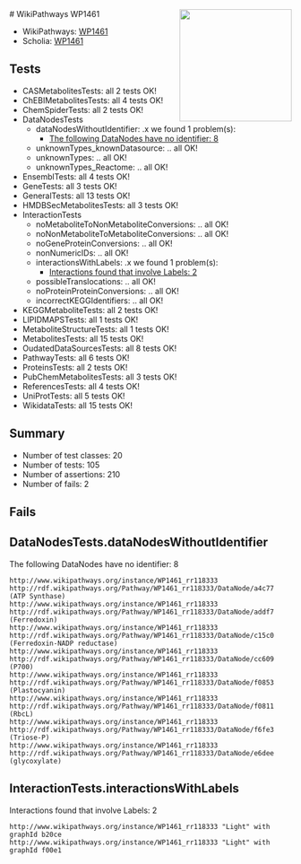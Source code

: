 <img style="float: right; width: 200px" src="https://upload.wikimedia.org/wikipedia/commons/thumb/8/83/Wplogo_with_text_500.png/640px-Wplogo_with_text_500.png" />
# WikiPathways WP1461

* WikiPathways: [WP1461](https://new.wikipathways.org/pathways/WP1461)
* Scholia: [WP1461](https://scholia.toolforge.org/wikipathways/WP1461)
## Tests
* CASMetabolitesTests: all 2 tests OK!
* ChEBIMetabolitesTests: all 4 tests OK!
* ChemSpiderTests: all 2 tests OK!
* DataNodesTests
    * dataNodesWithoutIdentifier: .x we found 1 problem(s):
        * [The following DataNodes have no identifier: 8](#d2d32fa7)
    * unknownTypes_knownDatasource: .. all OK!
    * unknownTypes: .. all OK!
    * unknownTypes_Reactome: .. all OK!
* EnsemblTests: all 4 tests OK!
* GeneTests: all 3 tests OK!
* GeneralTests: all 13 tests OK!
* HMDBSecMetabolitesTests: all 3 tests OK!
* InteractionTests
    * noMetaboliteToNonMetaboliteConversions: .. all OK!
    * noNonMetaboliteToMetaboliteConversions: .. all OK!
    * noGeneProteinConversions: .. all OK!
    * nonNumericIDs: .. all OK!
    * interactionsWithLabels: .x we found 1 problem(s):
        * [Interactions found that involve Labels: 2](#630d2679)
    * possibleTranslocations: .. all OK!
    * noProteinProteinConversions: .. all OK!
    * incorrectKEGGIdentifiers: .. all OK!
* KEGGMetaboliteTests: all 2 tests OK!
* LIPIDMAPSTests: all 1 tests OK!
* MetaboliteStructureTests: all 1 tests OK!
* MetabolitesTests: all 15 tests OK!
* OudatedDataSourcesTests: all 8 tests OK!
* PathwayTests: all 6 tests OK!
* ProteinsTests: all 2 tests OK!
* PubChemMetabolitesTests: all 3 tests OK!
* ReferencesTests: all 4 tests OK!
* UniProtTests: all 5 tests OK!
* WikidataTests: all 15 tests OK!


## Summary

* Number of test classes: 20
* Number of tests: 105
* Number of assertions: 210
* Number of fails: 2

## Fails

<a name="d2d32fa7" />

## DataNodesTests.dataNodesWithoutIdentifier

The following DataNodes have no identifier: 8
```
http://www.wikipathways.org/instance/WP1461_rr118333 http://rdf.wikipathways.org/Pathway/WP1461_rr118333/DataNode/a4c77 (ATP Synthase)
http://www.wikipathways.org/instance/WP1461_rr118333 http://rdf.wikipathways.org/Pathway/WP1461_rr118333/DataNode/addf7 (Ferredoxin)
http://www.wikipathways.org/instance/WP1461_rr118333 http://rdf.wikipathways.org/Pathway/WP1461_rr118333/DataNode/c15c0 (Ferredoxin-NADP reductase)
http://www.wikipathways.org/instance/WP1461_rr118333 http://rdf.wikipathways.org/Pathway/WP1461_rr118333/DataNode/cc609 (P700)
http://www.wikipathways.org/instance/WP1461_rr118333 http://rdf.wikipathways.org/Pathway/WP1461_rr118333/DataNode/f0853 (Plastocyanin)
http://www.wikipathways.org/instance/WP1461_rr118333 http://rdf.wikipathways.org/Pathway/WP1461_rr118333/DataNode/f0811 (RbcL)
http://www.wikipathways.org/instance/WP1461_rr118333 http://rdf.wikipathways.org/Pathway/WP1461_rr118333/DataNode/f6fe3 (Triose-P)
http://www.wikipathways.org/instance/WP1461_rr118333 http://rdf.wikipathways.org/Pathway/WP1461_rr118333/DataNode/e6dee (glycoxylate)
```

<a name="630d2679" />

## InteractionTests.interactionsWithLabels

Interactions found that involve Labels: 2
```
http://www.wikipathways.org/instance/WP1461_rr118333 "Light" with graphId b20ce
http://www.wikipathways.org/instance/WP1461_rr118333 "Light" with graphId f00e1
```

